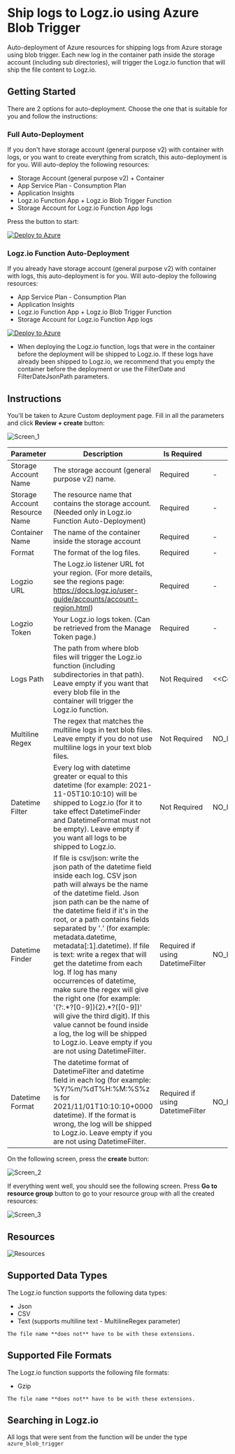 # Ship logs to Logz.io using Azure Blob Trigger

Auto-deployment of Azure resources for shipping logs from Azure storage using blob trigger. 
Each new log in the container path inside the storage account (including sub directories), will trigger the Logz.io function that will ship the file content to Logz.io.

## Getting Started

There are 2 options for auto-deployment. Choose the one that is suitable for you and follow the instructions:

### Full Auto-Deployment

If you don't have storage account (general purpose v2) with container with logs, or you want to create everything from scratch, this auto-deployment is for you. 
Will auto-deploy the following resources:

- Storage Account (general purpose v2) + Container
- App Service Plan - Consumption Plan
- Application Insights
- Logz.io Function App + Logz.io Blob Trigger Function
- Storage Account for Logz.io Function App logs

Press the button to start:

[![Deploy to Azure](https://dytvr9ot2sszz.cloudfront.net/logz-docs/azure_blob/deploybutton-az.png)](https://portal.azure.com/#create/Microsoft.Template/uri/https%3A%2F%2Fraw.githubusercontent.com%2Flogzio%2Flogzio-azure-blob-trigger%2Fmain%2Fazure%2Ffull-auto-deployment.json)

### Logz.io Function Auto-Deployment

If you already have storage account (general purpose v2) with container with logs, this auto-deployment is for you.
Will auto-deploy the following resources:

- App Service Plan - Consumption Plan
- Application Insights
- Logz.io Function App + Logz.io Blob Trigger Function
- Storage Account for Logz.io Function App logs

[![Deploy to Azure](https://dytvr9ot2sszz.cloudfront.net/logz-docs/azure_blob/deploybutton-az.png)](https://portal.azure.com/#create/Microsoft.Template/uri/https%3A%2F%2Fraw.githubusercontent.com%2Flogzio%2Flogzio-azure-blob-trigger%2Fmain%2Fazure%2Ffunction-auto-deployment.json)

* When deploying the Logz.io function, logs that were in the container before the deployment will be shipped to Logz.io.
If these logs have already been shipped to Logz.io, we recommend that you empty the container before the deployment or use the FilterDate and FilterDateJsonPath parameters.

## Instructions

You'll be taken to Azure Custom deployment page. Fill in all the parameters and click **Review + create** button:

![Screen_1](img/Screen_1.png)

| Parameter | Description | Is Required | Value If Empty |
| --- | --- | --- | --- |
| Storage Account Name | The storage account (general purpose v2) name. | Required | - |
| Storage Account Resource Name | The resource name that contains the storage account. (Needed only in Logz.io Function Auto-Deployment) | Required | - |
| Container Name | The name of the container inside the storage account | Required | - |
| Format | The format of the log files. | Required | - |
| Logzio URL | The Logz.io listener URL fot your region. (For more details, see the regions page: https://docs.logz.io/user-guide/accounts/account-region.html) | Required | - |
| Logzio Token | Your Logz.io logs token. (Can be retrieved from the Manage Token page.) | Required | - |
| Logs Path | The path from where blob files will trigger the Logz.io function (including subdirectories in that path). Leave empty if you want that every blob file in the container will trigger the Logz.io function. | Not Required | \<\<ContainerLogsPath\>\>/{name} |
| Multiline Regex | The regex that matches the multiline logs in text blob files. Leave empty if you do not use multiline logs in your text blob files. | Not Required | NO_REGEX |
| Datetime Filter | Every log with datetime greater or equal to this datetime (for example: 2021-11-05T10:10:10) will be shipped to Logz.io (for it to take effect DatetimeFinder and DatetimeFormat must not be empty). Leave empty if you want all logs to be shipped to Logz.io. | Not Required | NO_DATETIME_FILTER |
| Datetime Finder | If file is csv/json: write the json path of the datetime field inside each log. CSV json path will always be the name of the datetime field. Json json path can be the name of the datetime field if it's in the root, or a path contains fields separated by '.' (for example: metadata.datetime, metadata\[:1].datetime). If file is text: write a regex that will get the datetime from each log. If log has many occurrences of datetime, make sure the regex will give the right one (for example: '(?:.\*?\[0-9]){2}.*?(\[0-9])' will give the third digit). If this value cannot be found inside a log, the log will be shipped to Logz.io. Leave empty if you are not using DatetimeFilter. | Required if using DatetimeFilter | NO_DATETIME_FINDER |
| Datetime Format | The datetime format of DatetimeFilter and datetime field in each log (for example: %Y/%m/%dT%H:%M:%S%z is for 2021/11/01T10:10:10+0000 datetime). If the format is wrong, the log will be shipped to Logz.io. Leave empty if you are not using DatetimeFilter. | Required if using DatetimeFilter | NO_DATETIME_FORMAT |

On the following screen, press the **create** button:

![Screen_2](img/Screen_2.png)

If everything went well, you should see the following screen. Press **Go to resource group** button to go to your resource group with all the created resources:

![Screen_3](img/Screen_3.png)

## Resources

![Resources](img/Resources.png)

## Supported Data Types

The Logz.io function supports the following data types:

- Json
- CSV
- Text (supports multiline text - MultilineRegex parameter)

```
The file name **does not** have to be with these extensions.
```

## Supported File Formats

The Logz.io function supports the following file formats:

- Gzip

```
The file name **does not** have to be with these extensions.
```

## Searching in Logz.io

All logs that were sent from the function will be under the type `azure_blob_trigger` 
